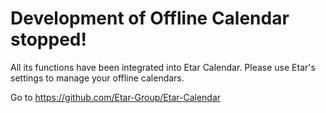 # Development of Offline Calendar stopped!

All its functions have been integrated into Etar Calendar. Please use Etar's settings to manage your offline calendars.

Go to https://github.com/Etar-Group/Etar-Calendar
